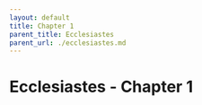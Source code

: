 ```yaml
---
layout: default
title: Chapter 1
parent_title: Ecclesiastes
parent_url: ./ecclesiastes.md
---
```


# Ecclesiastes - Chapter 1
